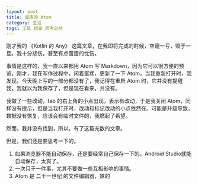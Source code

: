 ```yaml
---
layout: post
title: 蛋疼的 Atom
category: 生活
tags: 工具 琐事 思考总结
---
```


刚才我的 《Kotlin 的 Any》 这篇文章，在我即将完成的时候，空窥一亏，毁于一旦。我十分悲伤，甚至有点蛋蛋的忧伤。

事情是这样的，我一直以来都用 Atom 写 Markdown，因为它可以很方便的预览，刚才，我在写作过程中，闲着蛋疼，更新了一下 Atom，当我重新打开时，我发现，今天晚上写的一部分都没有了，我记得在重启 Atom 时，它并没有提醒我，我就以为我保存了，但是现在看来，并没有。

我做了一些改动，tab 的右上角的小点出现，表示有改动，于是我关闭 Atom，同样没有提示，但是当我打开时，改动和标记改动的小点依然在。可能是升级导致，数据没有恢复，应该会有临时文件的，我燃起了希望。

然而，我并没有找到，所以，有了这篇充数的文章。

但是，我们还是要思考一下的。

1. 如果浏览器不能自动保存，还是要经常自己保存一下的。Android Studio就能自动保存，太爽了。
2. 一次只干一件事，尤其不要做一些互相影响的事情。
3. Atom 是 二十一世纪 的文件编辑器，妹的
